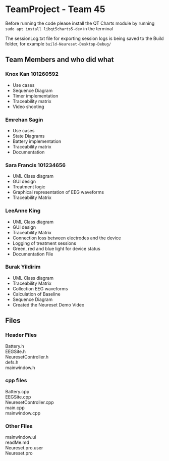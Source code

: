 # TeamProject - Team 45

Before running the code please install the QT Charts module by running `sudo apt install libqt5charts5-dev` in the terminal

The sessionLog.txt file for exporting session logs is being saved to the Build folder, for example `build-Neureset-Desktop-Debug/`

## Team Members and who did what
### Knox Kan 101260592

* Use cases
* Sequence Diagram
* Timer implementation
* Traceability matrix
* Video shooting

### Emrehan Sagin

* Use cases
* State Diagrams
* Battery implementation
* Traceability matrix
* Documentation

### Sara Francis 101234656

* UML Class diagram
* GUI design
* Treatment logic
* Graphical representation of EEG waveforms
* Traceability Matrix

### LeeAnne King

* UML Class diagram
* GUI design
* Traceability Matrix
* Connection loss between electrodes and the device
* Logging of treatment sessions
* Green, red and blue light for device status
* Documentation File

### Burak Yildirim

* UML Class diagram
* Traceability Matrix
* Collection EEG waveforms
* Calculation of Baseline
* Sequence Diagram
* Created the Neureset Demo Video

## Files

### Header Files

Battery.h  
EEGSite.h  
NeuresetController.h  
defs.h  
mainwindow.h

### cpp files

Battery.cpp  
EEGSite.cpp  
NeuresetController.cpp  
main.cpp  
mainwindow.cpp  

### Other Files

mainwindow.ui  
readMe.md  
Neureset.pro.user  
Neureset.pro  
